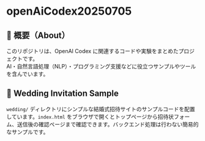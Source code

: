 # openAiCodex20250705

## 📖 概要（About）
このリポジトリは、OpenAI Codex に関連するコードや実験をまとめたプロジェクトです。  
AI・自然言語処理（NLP）・プログラミング支援などに役立つサンプルやツールを含んでいます。

## 💍 Wedding Invitation Sample
`wedding/` ディレクトリにシンプルな結婚式招待サイトのサンプルコードを配置しています。`index.html` をブラウザで開くとトップページから招待状フォーム、送信後の確認ページまで確認できます。バックエンド処理は行わない簡易的なサンプルです。
